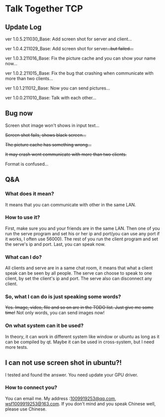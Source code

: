 # Talk Together TCP

## Update Log

ver 1.0.5.211030_Base: Add screen shot for server and client...

ver 1.0.4.211029_Base: Add screen shot for server~~...but failed...~~

ver 1.0.3.211016_Base: Fix the picture cache and you can show your name now...

ver 1.0.2.211015_Base: Fix the bug that crashing when communicate with more than two clients...

ver 1.0.1.211012_Base: Now you can send pictures...

ver 1.0.0.211010_Base: Talk with each other...

## Bug now

Screen shot image won't shows in input text...

~~Screen shot fails, shows black screen...~~

~~The picture cache has something wrong...~~

~~It may crash went communicate with more than two clients.~~

Format is confused...

## Q&A

### What does it mean?

It means that you can communicate with other in the same LAN.

### How to use it?

First, make sure you and your friends are in the same LAN. Then one of you run the serve program and set his or her ip and port(you can use any port if it works, I often use 56000). The rest of you run the client program and set the serve's ip and port. Last, you can speak now.

### What can I do?

All clients and serve are in a same chat room, it means that what a client speak can be seen by all people. The serve can choose to speak to one client, by set the client's ip and port. The serve also can disconnect any client.

### So, what I can do is just speaking some words?

~~Yes. Image, video, file and so on are in the TODO list. Just give me some time!~~
Not only words, you can send images now!

### On what system can it be used?

In theory, it can work in different system like window or ubuntu as long as it can be compiled by qt. Maybe it can be used in cross-system, but I need more tests.

## I can not use screen shot in ubuntu?!

I tested and found the answer. You need update your GPU driver.

### How to connect you?

You can email me. My address :1009919253@qq.com, wsf1009919253@163.com. If you don't mind and you speak Chinese well, please use Chinese.

